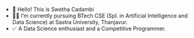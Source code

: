 - 👋 Hello! This is Swetha Cadambi
- 👩‍🎓 I’m currently pursuing BTech CSE (Spl. in Artificial Intelligence and Data Science) at Sastra University, Thanjavur.
- ✅ A Data Science enthusiast and a Competitive Programmer.

<!---
cadswetha/cadswetha is a ✨ special ✨ repository because its `README.md` (this file) appears on your GitHub profile.
You can click the Preview link to take a look at your changes.
--->

